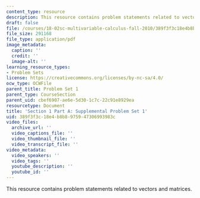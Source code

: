 ```yaml
---
content_type: resource
description: This resource contains problem statements related to vectors and matrices.
draft: false
file: /courses/18-02sc-multivariable-calculus-fall-2010/389f3f3c18e4b8b8975947306993983c_MIT18_02SC_SupProb1.pdf
file_size: 291168
file_type: application/pdf
image_metadata:
  caption: ''
  credit: ''
  image-alt: ''
learning_resource_types:
- Problem Sets
license: https://creativecommons.org/licenses/by-nc-sa/4.0/
ocw_type: OCWFile
parent_title: Problem Set 1
parent_type: CourseSection
parent_uid: cbef6907-ae6e-5d30-1c7c-22c91e8929ea
resourcetype: Document
title: 'Section 1 Part A: Supplemental Problem Set 1'
uid: 389f3f3c-18e4-b8b8-9759-47306993983c
video_files:
  archive_url: ''
  video_captions_file: ''
  video_thumbnail_file: ''
  video_transcript_file: ''
video_metadata:
  video_speakers: ''
  video_tags: ''
  youtube_description: ''
  youtube_id: ''
---
```

This resource contains problem statements related to vectors and matrices.